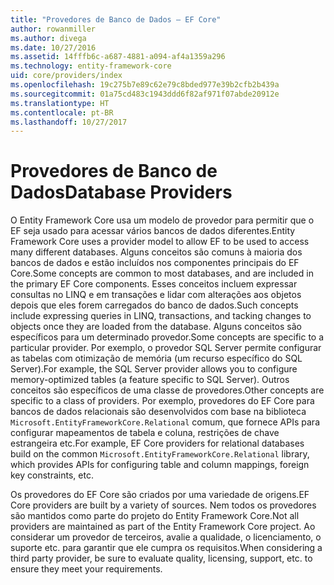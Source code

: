 ```yaml
---
title: "Provedores de Banco de Dados – EF Core"
author: rowanmiller
ms.author: divega
ms.date: 10/27/2016
ms.assetid: 14fffb6c-a687-4881-a094-af4a1359a296
ms.technology: entity-framework-core
uid: core/providers/index
ms.openlocfilehash: 19c275b7e89c62e79c8bded977e39b2cfb2b439a
ms.sourcegitcommit: 01a75cd483c1943ddd6f82af971f07abde20912e
ms.translationtype: HT
ms.contentlocale: pt-BR
ms.lasthandoff: 10/27/2017
---
```

# <a name="database-providers"></a><span data-ttu-id="9ac68-102">Provedores de Banco de Dados</span><span class="sxs-lookup"><span data-stu-id="9ac68-102">Database Providers</span></span>

<span data-ttu-id="9ac68-103">O Entity Framework Core usa um modelo de provedor para permitir que o EF seja usado para acessar vários bancos de dados diferentes.</span><span class="sxs-lookup"><span data-stu-id="9ac68-103">Entity Framework Core uses a provider model to allow EF to be used to access many different databases.</span></span> <span data-ttu-id="9ac68-104">Alguns conceitos são comuns à maioria dos bancos de dados e estão incluídos nos componentes principais do EF Core.</span><span class="sxs-lookup"><span data-stu-id="9ac68-104">Some concepts are common to most databases, and are included in the primary EF Core components.</span></span> <span data-ttu-id="9ac68-105">Esses conceitos incluem expressar consultas no LINQ e em transações e lidar com alterações aos objetos depois que eles forem carregados do banco de dados.</span><span class="sxs-lookup"><span data-stu-id="9ac68-105">Such concepts include expressing queries in LINQ, transactions, and tacking changes to objects once they are loaded from the database.</span></span> <span data-ttu-id="9ac68-106">Alguns conceitos são específicos para um determinado provedor.</span><span class="sxs-lookup"><span data-stu-id="9ac68-106">Some concepts are specific to a particular provider.</span></span> <span data-ttu-id="9ac68-107">Por exemplo, o provedor SQL Server permite configurar as tabelas com otimização de memória (um recurso específico do SQL Server).</span><span class="sxs-lookup"><span data-stu-id="9ac68-107">For example, the SQL Server provider allows you to configure memory-optimized tables (a feature specific to SQL Server).</span></span> <span data-ttu-id="9ac68-108">Outros conceitos são específicos de uma classe de provedores.</span><span class="sxs-lookup"><span data-stu-id="9ac68-108">Other concepts are specific to a class of providers.</span></span> <span data-ttu-id="9ac68-109">Por exemplo, provedores do EF Core para bancos de dados relacionais são desenvolvidos com base na biblioteca `Microsoft.EntityFrameworkCore.Relational` comum, que fornece APIs para configurar mapeamentos de tabela e coluna, restrições de chave estrangeira etc.</span><span class="sxs-lookup"><span data-stu-id="9ac68-109">For example, EF Core providers for relational databases build on the common `Microsoft.EntityFrameworkCore.Relational` library, which provides APIs for configuring table and column mappings, foreign key constraints, etc.</span></span>

<span data-ttu-id="9ac68-110">Os provedores do EF Core são criados por uma variedade de origens.</span><span class="sxs-lookup"><span data-stu-id="9ac68-110">EF Core providers are built by a variety of sources.</span></span> <span data-ttu-id="9ac68-111">Nem todos os provedores são mantidos como parte do projeto do Entity Framework Core.</span><span class="sxs-lookup"><span data-stu-id="9ac68-111">Not all providers are maintained as part of the Entity Framework Core project.</span></span> <span data-ttu-id="9ac68-112">Ao considerar um provedor de terceiros, avalie a qualidade, o licenciamento, o suporte etc. para garantir que ele cumpra os requisitos.</span><span class="sxs-lookup"><span data-stu-id="9ac68-112">When considering a third party provider, be sure to evaluate quality, licensing, support, etc. to ensure they meet your requirements.</span></span>
